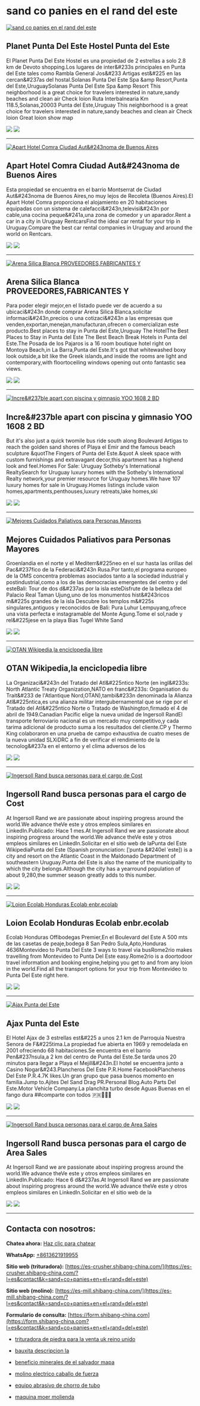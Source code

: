 # sand co panies en el rand del este

<a href="https://swt.shibang-china.com/?l=es&img&k=sand+co+panies+en+el+rand+del+este" target="_blank">![sand co panies en el rand del este](http://static.shibang-china.com/all-800x300/1506.jpg)</a>

## Planet Punta Del Este Hostel Punta del Este
El Planet Punta Del Este Hostel es una propiedad de 2 estrellas a solo 2.8 km de Devoto shopping.Los lugares de inter&#233s principales en Punta del Este tales como Rambla General Jos&#233 Artigas est&#225 en las cercan&#237as del hostal.Solanas Punta Del Este Spa &amp Resort,Punta del Este,UruguaySolanas Punta Del Este Spa &amp Resort This neighborhood is a great choice for travelers interested in nature,sandy beaches and clean air Check loion Ruta Interbalnearia Km 118.5,Solanas,20003 Punta del Este,Uruguay This neighborhood is a great choice for travelers interested in nature,sandy beaches and clean air Check loion Great loion show map


<a href="https://whatsapp.shibangsoft.com/WhatsApp.php" target="_blank" title="WhatsApp">![](http://static.shibang-china.com/icon/whatsapp.png)</a> <a href="https://swt.shibang-china.com/?l=es&icon&k=sand+co+panies+en+el+rand+del+este" target="_blank">![](http://static.shibang-china.com/icon/chat-es.png)</a>

---

<a href="https://swt.shibang-china.com/?l=es&img&k=sand+co+panies+en+el+rand+del+este" target="_blank">![Apart Hotel Comra Ciudad Aut&#243noma de Buenos Aires](http://static.shibang-china.com/all-800x300/247.jpg)</a>

## Apart Hotel Comra Ciudad Aut&#243noma de Buenos Aires
Esta propiedad se encuentra en el barrio Montserrat de Ciudad Aut&#243noma de Buenos Aires,no muy lejos de Recoleta (Buenos Aires).El Apart Hotel Comra proporciona el alojamiento en 20 habitaciones equipadas con un sistema de calefacci&#243n,televisi&#243n por cable,una cocina peque&#241a,una zona de comedor y un aparador.Rent a car in a city in Uruguay RentcarsFind the ideal car rental for your trip in Uruguay.Compare the best car rental companies in Uruguay and around the world on Rentcars.


<a href="https://whatsapp.shibangsoft.com/WhatsApp.php" target="_blank" title="WhatsApp">![](http://static.shibang-china.com/icon/whatsapp.png)</a> <a href="https://swt.shibang-china.com/?l=es&icon&k=sand+co+panies+en+el+rand+del+este" target="_blank">![](http://static.shibang-china.com/icon/chat-es.png)</a>

---

<a href="https://swt.shibang-china.com/?l=es&img&k=sand+co+panies+en+el+rand+del+este" target="_blank">![Arena Silica Blanca PROVEEDORES,FABRICANTES Y](http://static.shibang-china.com/all-800x300/651.jpg)</a>

## Arena Silica Blanca PROVEEDORES,FABRICANTES Y
Para poder elegir mejor,en el listado puede ver de acuerdo a su ubicaci&#243n donde comprar Arena Silica Blanca,solicitar informaci&#243n,precios o una cotizaci&#243n a las empresas que venden,exportan,menejan,manufacturan,ofrecen o comercializan este producto.Best places to stay in Punta del Este,Uruguay The HotelThe Best Places to Stay in Punta del Este The Best Beach Break Hotels in Punta del Este.The Posada de los Pajaros is a 16 room boutique hotel right on Montoya Beach,in La Barra,Punta del Este.It's got that whitewashed boxy look outside,a bit like the Greek islands,and inside the rooms are light and contemporary,with floortoceiling windows opening out onto fantastic sea views.


<a href="https://whatsapp.shibangsoft.com/WhatsApp.php" target="_blank" title="WhatsApp">![](http://static.shibang-china.com/icon/whatsapp.png)</a> <a href="https://swt.shibang-china.com/?l=es&icon&k=sand+co+panies+en+el+rand+del+este" target="_blank">![](http://static.shibang-china.com/icon/chat-es.png)</a>

---

<a href="https://swt.shibang-china.com/?l=es&img&k=sand+co+panies+en+el+rand+del+este" target="_blank">![Incre&#237ble apart con piscina y gimnasio YOO 1608 2 BD](http://static.shibang-china.com/all-800x300/227.jpg)</a>

## Incre&#237ble apart con piscina y gimnasio YOO 1608 2 BD
But it's also just a quick twomile bus ride south along Boulevard Artigas to reach the golden sand shores of Playa el Emir and the famous beach sculpture &quotThe Fingers of Punta del Este.&quot A sleek space with custom furnishings and extravagant decor,this apartment has a highend look and feel.Homes For Sale: Uruguay Sotheby's International RealtySearch for Uruguay luxury homes with the Sotheby's International Realty network,your premier resource for Uruguay homes.We have 107 luxury homes for sale in Uruguay.Homes listings include vaion homes,apartments,penthouses,luxury retreats,lake homes,ski


<a href="https://whatsapp.shibangsoft.com/WhatsApp.php" target="_blank" title="WhatsApp">![](http://static.shibang-china.com/icon/whatsapp.png)</a> <a href="https://swt.shibang-china.com/?l=es&icon&k=sand+co+panies+en+el+rand+del+este" target="_blank">![](http://static.shibang-china.com/icon/chat-es.png)</a>

---

<a href="https://swt.shibang-china.com/?l=es&img&k=sand+co+panies+en+el+rand+del+este" target="_blank">![Mejores Cuidados Paliativos para Personas Mayores](http://static.shibang-china.com/all-800x300/45.jpg)</a>

## Mejores Cuidados Paliativos para Personas Mayores
Groenlandia en el norte y el Mediterr&#225neo en el sur hasta las orillas del Pac&#237fico de la Federaci&#243n Rusa.Por tanto,el programa europeo de la OMS concentra problemas asociados tanto a la sociedad industrial y postindustrial,como a los de las democracias emergentes del centro y del esteBali: Tour de dos d&#237as por la isla esteDisfrute de la belleza del Palacio Real Taman Ujung,uno de los monumentos hist&#243ricos m&#225s grandes de la isla Descubre los templos m&#225s singulares,antiguos y reconocidos de Bali: Pura Luhur Lempuyang,ofrece una vista perfecta e instagramable del Monte Agung.Tome el sol,nade y rel&#225jese en la playa Bias Tugel White Sand


<a href="https://whatsapp.shibangsoft.com/WhatsApp.php" target="_blank" title="WhatsApp">![](http://static.shibang-china.com/icon/whatsapp.png)</a> <a href="https://swt.shibang-china.com/?l=es&icon&k=sand+co+panies+en+el+rand+del+este" target="_blank">![](http://static.shibang-china.com/icon/chat-es.png)</a>

---

<a href="https://swt.shibang-china.com/?l=es&img&k=sand+co+panies+en+el+rand+del+este" target="_blank">![OTAN Wikipedia,la enciclopedia libre](http://static.shibang-china.com/all-800x300/329.jpg)</a>

## OTAN Wikipedia,la enciclopedia libre
La Organizaci&#243n del Tratado del Atl&#225ntico Norte (en ingl&#233s: North Atlantic Treaty Organization,NATO en franc&#233s: Organisation du Trait&#233 de l'Atlantique Nord,OTAN),tambi&#233n denominada la Alianza Atl&#225ntica,es una alianza militar intergubernamental que se rige por el Tratado del Atl&#225ntico Norte o Tratado de Washington,firmado el 4 de abril de 1949.Canadian Pacific elige la nueva unidad de Ingersoll RandEl transporte ferroviario nacional es un mercado muy competitivo,y cada tarima adicional de producto suma a los resultados del cliente.CP y Thermo King colaboraron en una prueba de campo exhaustiva de cuatro meses de la nueva unidad SLXiDRC a fin de verificar el rendimiento de la tecnolog&#237a en el entorno y el clima adversos de los


<a href="https://whatsapp.shibangsoft.com/WhatsApp.php" target="_blank" title="WhatsApp">![](http://static.shibang-china.com/icon/whatsapp.png)</a> <a href="https://swt.shibang-china.com/?l=es&icon&k=sand+co+panies+en+el+rand+del+este" target="_blank">![](http://static.shibang-china.com/icon/chat-es.png)</a>

---

<a href="https://swt.shibang-china.com/?l=es&img&k=sand+co+panies+en+el+rand+del+este" target="_blank">![Ingersoll Rand busca personas para el cargo de Cost](http://static.shibang-china.com/all-800x300/454.jpg)</a>

## Ingersoll Rand busca personas para el cargo de Cost
At Ingersoll Rand we are passionate about inspiring progress around the world.We advance theVe este y otros empleos similares en LinkedIn.Publicado: Hace 1 mes.At Ingersoll Rand we are passionate about inspiring progress around the world.We advance theVe este y otros empleos similares en LinkedIn.Solicitar en el sitio web de laPunta del Este WikipediaPunta del Este (Spanish pronunciation: [ˈpunta &#240el ˈeste]) is a city and resort on the Atlantic Coast in the Maldonado Department of southeastern Uruguay.Punta del Este is also the name of the municipality to which the city belongs.Although the city has a yearround population of about 9,280,the summer season greatly adds to this number.


<a href="https://whatsapp.shibangsoft.com/WhatsApp.php" target="_blank" title="WhatsApp">![](http://static.shibang-china.com/icon/whatsapp.png)</a> <a href="https://swt.shibang-china.com/?l=es&icon&k=sand+co+panies+en+el+rand+del+este" target="_blank">![](http://static.shibang-china.com/icon/chat-es.png)</a>

---

<a href="https://swt.shibang-china.com/?l=es&img&k=sand+co+panies+en+el+rand+del+este" target="_blank">![Loion Ecolab Honduras Ecolab enbr.ecolab](http://static.shibang-china.com/all-800x300/1271.jpg)</a>

## Loion Ecolab Honduras Ecolab enbr.ecolab
Ecolab Honduras Offibodegas Premier,En el Boulevard del Este A 500 mts de las casetas de peaje,bodega 8 San Pedro Sula,Apto,Honduras 4636Montevideo to Punta Del Este 3 ways to travel via busRome2rio makes travelling from Montevideo to Punta Del Este easy.Rome2rio is a doortodoor travel information and booking engine,helping you get to and from any loion in the world.Find all the transport options for your trip from Montevideo to Punta Del Este right here.


<a href="https://whatsapp.shibangsoft.com/WhatsApp.php" target="_blank" title="WhatsApp">![](http://static.shibang-china.com/icon/whatsapp.png)</a> <a href="https://swt.shibang-china.com/?l=es&icon&k=sand+co+panies+en+el+rand+del+este" target="_blank">![](http://static.shibang-china.com/icon/chat-es.png)</a>

---

<a href="https://swt.shibang-china.com/?l=es&img&k=sand+co+panies+en+el+rand+del+este" target="_blank">![Ajax Punta del Este](http://static.shibang-china.com/all-800x300/145.jpg)</a>

## Ajax Punta del Este
El Hotel Ajax de 3 estrellas est&#225 a unos 2.1 km de Parroquia Nuestra Senora de F&#225tima.La propiedad fue abierta en 1969 y remodelada en 2001 ofreciendo 68 habitaciones.Se encuentra en el barrio Pen&#237nsula,a 2 km del centro de Punta del Este.Se tarda unos 20 minutos para llegar a Playa el Mejill&#243n.El hotel se encuentra junto a Casino Nogar&#243.Plancheros Del Este P.R.Home FacebookPlancheros Del Este P.R.4.7K likes.Un gran grupo que pasa buenos momento en familia.Jump to.Ajites Del Sand Drag PR.Personal Blog.Auto Parts Del Este.Motor Vehicle Company.La planchita turbo desde Aguas Buenas en el fango dura ##comparte con todos 🇵🇷💪💪💪


<a href="https://whatsapp.shibangsoft.com/WhatsApp.php" target="_blank" title="WhatsApp">![](http://static.shibang-china.com/icon/whatsapp.png)</a> <a href="https://swt.shibang-china.com/?l=es&icon&k=sand+co+panies+en+el+rand+del+este" target="_blank">![](http://static.shibang-china.com/icon/chat-es.png)</a>

---

<a href="https://swt.shibang-china.com/?l=es&img&k=sand+co+panies+en+el+rand+del+este" target="_blank">![Ingersoll Rand busca personas para el cargo de Area Sales](http://static.shibang-china.com/all-800x300/732.jpg)</a>

## Ingersoll Rand busca personas para el cargo de Area Sales
At Ingersoll Rand we are passionate about inspiring progress around the world.We advance theVe este y otros empleos similares en LinkedIn.Publicado: Hace 6 d&#237as.At Ingersoll Rand we are passionate about inspiring progress around the world.We advance theVe este y otros empleos similares en LinkedIn.Solicitar en el sitio web de la

<a href="https://whatsapp.shibangsoft.com/WhatsApp.php" target="_blank" title="WhatsApp">![](http://static.shibang-china.com/icon/whatsapp.png)</a> <a href="https://swt.shibang-china.com/?l=es&icon&k=sand+co+panies+en+el+rand+del+este" target="_blank">![](http://static.shibang-china.com/icon/chat-es.png)</a>

---
## Contacta con nosotros:

**Chatea ahora:** [Haz clic para chatear](https://swt.shibang-china.com?l=es&contact&k=sand+co+panies+en+el+rand+del+este)

**WhatsApp:**  [+8613621919955](https://whatsapp.shibangsoft.com/WhatsApp.php)

**Sitio web (trituradora):** [https://es-crusher.shibang-china.com/](https://es-crusher.shibang-china.com/?l=es&contact&k=sand+co+panies+en+el+rand+del+este)

**Sitio web (molino):** [https://es-mill.shibang-china.com/](https://es-mill.shibang-china.com/?l=es&contact&k=sand+co+panies+en+el+rand+del+este)

**Formulario de consulta:** [https://form.shibang-china.com](https://form.shibang-china.com?l=es&contact&k=sand+co+panies+en+el+rand+del+este)

* [trituradora de piedra para la venta uk reino unido](../77/trituradora%20de%20piedra%20para%20la%20venta%20uk%20reino%20unido.md)

* [bauxita descripcion la](../76/bauxita%20descripcion%20la.md)

* [beneficio minerales de el salvador mapa](../80/beneficio%20minerales%20de%20el%20salvador%20mapa.md)

* [molino electrico caballo de fuerza](../74/molino%20electrico%20caballo%20de%20fuerza.md)

* [equipo abrasivo de chorro de tubo](../69/equipo%20abrasivo%20de%20chorro%20de%20tubo.md)

* [maquina moer molienda](../69/maquina%20moer%20molienda.md)